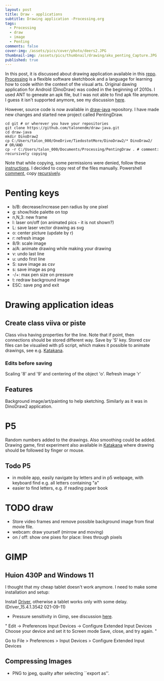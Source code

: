 ```yaml
---
layout: post
title: Draw - applications
subtitle: Drawing application -Processing.org
tags:
  - Processing 
  - draw
  - image
  - Penting
comments: false
cover-img: /assets/pics/cover/photo/deers2.JPG
thumbnail-img: /assets/pics/thumbnail/drawing/aku_penting_Capture.JPG
published: true
---
```

In this post, it is discussed about drawing application available in this [repo](https://github.com/talonendm/draw-java). [Processing](https://processing.org/) is a flexible software sketchbook and a language for learning how to code within the context of the visual arts. Original dawing application for Android (DinoDraw) was coded in the beginning of 2010s. I used ANT to geneate an apk file, but I was not able to find apk file anymore. I guess it isn't supported anymore, see my discussion [here](https://talonendm.github.io/2020-11-29-apk/). 

However, source code is now available in [draw-java](https://github.com/talonendm/draw-java) repository. I have made new changes and started new project called PentingDraw.

~~~
cd git # or wherever you have your repositories
git clone https://github.com/talonendm/draw-java.git
cd draw-java
mkdir DinoDraw2
cp C:/Users/talon_000/OneDrive/TiedostotMore/DinoDraw2/* DinoDraw2/
# OR/AND
cp -r C:/Users/talon_000/Documents/Processing/PentingDraw . # comment: recursively copying
~~~

Note that while copying, some permissions were denied, follow these [instructions](https://unix.stackexchange.com/questions/73838/cp-permission-denied-when-copy-a-file-owned-by-root/73842). I decided to copy rest of the files manually. Powershell [comment](https://stackoverflow.com/questions/2997578/how-do-i-comment-on-the-windows-command-line), copy [recursively](https://unix.stackexchange.com/questions/103031/cp-all-files-and-subdirectories-in-a-directory-ksh).

# Penting keys

- b/B: decrease/increase pen radius by one pixel
- g: show/hide palette on top
- n,N,3: new frame
- l: laser on/off (on animated pics - it is not shown?)
- L: save laser vector drawing as svg
- o: center picture (update by r)
- r: refresh image
- 8/9: scale image
- a/A: animate drawing while making your drawing
- v: undo last line
- u: undo first line
- S: save image as csv
- s: save image as png
- -/+: max pen size on pressure
- t: redraw background image
- ESC: save png and exit  


# Drawing application ideas

## Create class viiva or piste
Class viiva having properties for the line. Note that if point, then connections should be stored different way. Save by 'S' key. Stored csv files can be visualied with p5 script, which makes it possible to animate drawings, see e.g. [Katakana](https://talonendm.github.io/katakana/).

### Edits before saving
Scaling '8' and '9' and centering of the object 'o'. Refresh image 'r'

## Features
Background image/art/painting to help sketching. Similarly as it was in DinoDraw2 application.

# P5
Random numbers added to the drawings. Also smoothing could be added. Drawing game, first experiment also available in [Katakana](https://talonendm.github.io/katakana/) where drawing should be followed by finger or mouse.

## Todo P5
- in mobile app, easily navigate by letters and in p5 webpage, with keyboard find e.g. all letters containing "a"
- easier to find letters, e.g. if reading paper book


# TODO draw
- Store video frames and remove possible background image from final movie file.
- webcam: draw yourself (mirrow and moving)
- on / off: show one pixes for place: lines through pixels


# GIMP

## Huion 430P and Windows 11

I thought that my cheap tablet doesn't work anymore. I need to make some installation and setup:

Install [Driver](https://www.huion.com/index.php?m=content&c=index&a=lists&catid=16&down_title2=H430P), otherwise a tablet works only with some delay. (Driver_15.4.1.3542   021-09-11)

- Pressure sensitivity in Gimp, see discussion [here](https://askubuntu.com/questions/48771/how-to-set-pressure-sensitivity-in-gimp-to-control-line-thickness).

"
Edit -> Preferences
Input Devices -> Configure Extended Input Devices
Choose your device and set it to Screen mode
Save, close, and try again.
"

Go to File > Preferences > Input Devices > Configure Extended Input Devices

## Compressing Images

- PNG to jpeg, quality after selecting ``export as''. 

